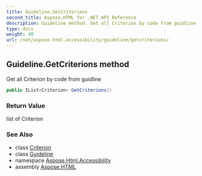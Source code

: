 ```yaml
---
title: Guideline.GetCriterions
second_title: Aspose.HTML for .NET API Reference
description: Guideline method. Get all Criterion by code from guidline
type: docs
weight: 40
url: /net/aspose.html.accessibility/guideline/getcriterions/
---
```

## Guideline.GetCriterions method

Get all Criterion by code from guidline

```csharp
public IList<Criterion> GetCriterions()
```

### Return Value

list of Criterion

### See Also

* class [Criterion](../../criterion/)
* class [Guideline](../)
* namespace [Aspose.Html.Accessibility](../../../aspose.html.accessibility/)
* assembly [Aspose.HTML](../../../)
